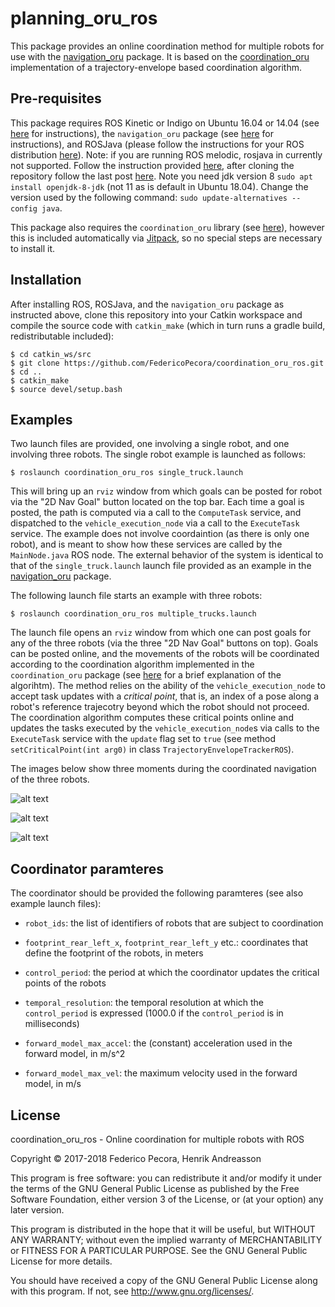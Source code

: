 # planning_oru_ros
This package provides an online coordination method for multiple robots for use with the <a href="https://github.com/OrebroUniversity/navigation_oru-release">navigation_oru</a> package. It is based on the <a href="https://github.com/FedericoPecora/coordination_oru">coordination_oru</a> implementation of a trajectory-envelope based coordination algorithm.

## Pre-requisites
This package requires ROS Kinetic or Indigo on Ubuntu 16.04 or 14.04 (see <a href="http://wiki.ros.org/kinetic/Installation/Ubuntu">here</a> for instructions), the ```navigation_oru``` package (see <a href="https://github.com/OrebroUniversity/navigation_oru-release">here</a> for instructions), and ROSJava (please follow the instructions for your ROS distribution <a href="http://wiki.ros.org/rosjava">here</a>). Note: if you are running ROS melodic, rosjava in currently not supported. Follow the instruction provided <a href="http://wiki.ros.org/rosjava/Tutorials/kinetic/Source%20Installation">here</a>, after cloning the repository follow the last post <a href="https://github.com/rosjava/genjava/issues/19">here</a>. Note you need jdk version 8 ```sudo apt install openjdk-8-jdk``` (not 11 as is default in Ubuntu 18.04). Change the version used by the following command: ```sudo update-alternatives --config java```.

This package also requires the ```coordination_oru``` library (see <a href="https://github.com/FedericoPecora/coordination_oru">here</a>), however this is included automatically via <a href="https://jitpack.io/">Jitpack</a>, so no special steps are necessary to install it.

## Installation
After installing ROS, ROSJava, and the ```navigation_oru``` package as instructed above, clone this repository into your Catkin workspace and compile the source code with ```catkin_make``` (which in turn runs a gradle build, redistributable included):

```
$ cd catkin_ws/src
$ git clone https://github.com/FedericoPecora/coordination_oru_ros.git
$ cd ..
$ catkin_make
$ source devel/setup.bash
```

## Examples
Two launch files are provided, one involving a single robot, and one involving three robots. The single robot example is launched as follows:

```
$ roslaunch coordination_oru_ros single_truck.launch
```

This will bring up an ```rviz``` window from which goals can be posted for robot via the "2D Nav Goal" button located on the top bar. Each time a goal is posted, the path is computed via a call to the ```ComputeTask``` service, and dispatched to the ```vehicle_execution_node``` via a call to the ```ExecuteTask``` service. The example does not involve coordaintion (as there is only one robot), and is meant to show how these services are called by the ```MainNode.java``` ROS node. The external behavior of the system is identical to that of the ```single_truck.launch``` launch file provided as an example in the <a href="https://github.com/OrebroUniversity/navigation_oru-release">navigation_oru</a> package.

The following launch file starts an example with three robots:

```
$ roslaunch coordination_oru_ros multiple_trucks.launch
```

The launch file opens an ```rviz``` window from which one can post goals for any of the three robots (via the three "2D Nav Goal" buttons on top). Goals can be posted online, and the movements of the robots will be coordinated according to the coordination algorithm implemented in the ```coordination_oru``` package (see <a href="https://github.com/FedericoPecora/coordination_oru#overview">here</a> for a brief explanation of the algorihtm). The method relies on the ability of the ```vehicle_execution_node``` to accept task updates with a _critical point_, that is, an index of a pose along a robot's reference trajecotry beyond which the robot should not proceed. The coordination algorithm computes these critical points online and updates the tasks executed by the ```vehicle_execution_node```s via calls to the ```ExecuteTask``` service with the ```update``` flag set to ```true``` (see method ```setCriticalPoint(int arg0)``` in class ```TrajectoryEnvelopeTrackerROS```).

The images below show three moments during the coordinated navigation of the three robots.

![alt text](images/coord1.png "LogBrowser GUI")

![alt text](images/coord2.png "LogBrowser GUI")

![alt text](images/coord3.png "LogBrowser GUI")

## Coordinator paramteres
The coordinator should be provided the following paramteres (see also example launch files):

* ```robot_ids```: the list of identifiers of robots that are subject to coordination

* ```footprint_rear_left_x```, ```footprint_rear_left_y``` etc.: coordinates that define the footprint of the robots, in meters

* ```control_period```: the period at which the coordinator updates the critical points of the robots

* ```temporal_resolution```: the temporal resolution at which the ```control_period``` is expressed (1000.0 if the ```control_period``` is in milliseconds)

* ```forward_model_max_accel```: the (constant) acceleration used in the forward model, in m/s^2

* ```forward_model_max_vel```: the maximum velocity used in the forward model, in m/s

## License
coordination_oru_ros - Online coordination for multiple robots with ROS

Copyright &copy; 2017-2018 Federico Pecora, Henrik Andreasson

This program is free software: you can redistribute it and/or modify it under the terms of the GNU General Public License as published by the Free Software Foundation, either version 3 of the License, or (at your option) any later version.

This program is distributed in the hope that it will be useful, but WITHOUT ANY WARRANTY; without even the implied warranty of MERCHANTABILITY or FITNESS FOR A PARTICULAR PURPOSE.  See the GNU General Public License for more details.

You should have received a copy of the GNU General Public License along with this program.  If not, see <http://www.gnu.org/licenses/>.
